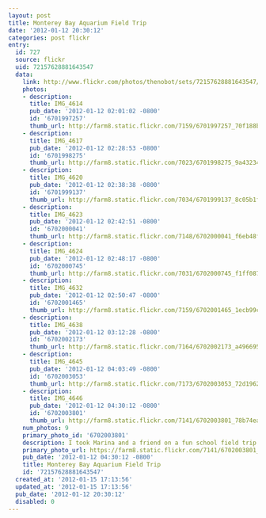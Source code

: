 ```yaml
---
layout: post
title: Monterey Bay Aquarium Field Trip
date: '2012-01-12 20:30:12'
categories: post flickr
entry:
  id: 727
  source: flickr
  uid: 72157628881643547
  data:
    link: http://www.flickr.com/photos/thenobot/sets/72157628881643547/
    photos:
    - description: 
      title: IMG_4614
      pub_date: '2012-01-12 02:01:02 -0800'
      id: '6701997257'
      thumb_url: http://farm8.static.flickr.com/7159/6701997257_70f188b45d_s.jpg
    - description: 
      title: IMG_4617
      pub_date: '2012-01-12 02:28:53 -0800'
      id: '6701998275'
      thumb_url: http://farm8.static.flickr.com/7023/6701998275_9a432349e5_s.jpg
    - description: 
      title: IMG_4620
      pub_date: '2012-01-12 02:38:38 -0800'
      id: '6701999137'
      thumb_url: http://farm8.static.flickr.com/7034/6701999137_8c05b1f5a2_s.jpg
    - description: 
      title: IMG_4623
      pub_date: '2012-01-12 02:42:51 -0800'
      id: '6702000041'
      thumb_url: http://farm8.static.flickr.com/7148/6702000041_f6eb48f905_s.jpg
    - description: 
      title: IMG_4624
      pub_date: '2012-01-12 02:48:17 -0800'
      id: '6702000745'
      thumb_url: http://farm8.static.flickr.com/7031/6702000745_f1ff087d4c_s.jpg
    - description: 
      title: IMG_4632
      pub_date: '2012-01-12 02:50:47 -0800'
      id: '6702001465'
      thumb_url: http://farm8.static.flickr.com/7159/6702001465_1ecb99c927_s.jpg
    - description: 
      title: IMG_4638
      pub_date: '2012-01-12 03:12:28 -0800'
      id: '6702002173'
      thumb_url: http://farm8.static.flickr.com/7164/6702002173_a49669584c_s.jpg
    - description: 
      title: IMG_4645
      pub_date: '2012-01-12 04:03:49 -0800'
      id: '6702003053'
      thumb_url: http://farm8.static.flickr.com/7173/6702003053_72d1962f8d_s.jpg
    - description: 
      title: IMG_4646
      pub_date: '2012-01-12 04:30:12 -0800'
      id: '6702003801'
      thumb_url: http://farm8.static.flickr.com/7141/6702003801_78b74eacab_s.jpg
    num_photos: 9
    primary_photo_id: '6702003801'
    description: I took Marina and a friend on a fun school field trip to the aquarium.
    primary_photo_url: https://farm8.static.flickr.com/7141/6702003801_78b74eacab_m.jpg
    pub_date: '2012-01-12 04:30:12 -0800'
    title: Monterey Bay Aquarium Field Trip
    id: '72157628881643547'
  created_at: '2012-01-15 17:13:56'
  updated_at: '2012-01-15 17:13:56'
  pub_date: '2012-01-12 20:30:12'
  disabled: 0
---
```

